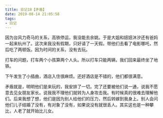 ```yaml
---
title: 日记18【矛盾】
date: 2019-08-14 21:05:58
tags:
- 日记
---
```


因为台风力奇马的关系，高铁停运，我没能去余姚。于是大姐和妞妞沐汐还有爸妈一起来杭州了。这次来我没有假期，只好请了一天假。带他们去看了电影哪吒，然后吃了两顿饭。因为时间的关系，没有去玩。

打车的问题，打车两个小孩算两个人头。所以打车只能两辆，我们回来最终坐了地铁。

下午发生了小插曲，酒店入住很麻烦。还好酒店是不错的，他们都很满意。

矛盾就是，明明他们是来玩的，我安排了一切。完了还要被他们说一通，说我不愿意去见女朋友家长。说我我不理他们就转为人身攻击我。有时候真的很难去理解他们。后来我想了想，他们是因为别人给他们的压力，然后转嫁到我身上。别人会问他们儿子结婚了没有，有对象了没有，如果说没有就很丢人。其实这也是一种攀比，人老了就开始比儿女。
